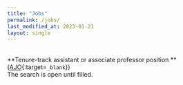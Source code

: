 ```yaml
---
title: "Jobs"
permalink: /jobs/
last_modified_at: 2023-01-21
layout: single
---
```


\
**Tenure-track assistant or associate professor position **([AJO](https://academicjobsonline.org/ajo/jobs/23386/apply){:target=`_blank`})\
The search is open until filled.

